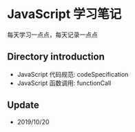 <!--
 * @Description: 
 * @Version: 2.0
 * @Autor: fengjiao
 * @Date: 2019-11-06 21:28:34
 * @LastEditors: fengjiao
 * @LastEditTime: 2020-06-28 17:23:19
--> 

# JavaScript 学习笔记

每天学习一点点，每天记录一点点

## Directory introduction
- JavaScript 代码规范: codeSpecification
- JavaScript 函数调用: functionCall

## Update
- 2019/10/20